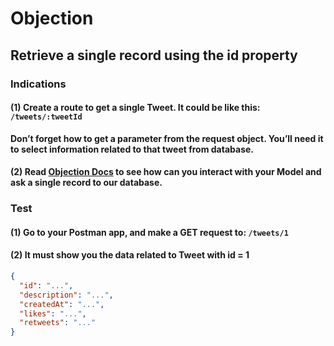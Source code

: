 # Objection

## Retrieve a single record using the id property

### Indications

#### (1) Create a route to get a single Tweet. It could be like this: `/tweets/:tweetId`

**Don’t forget how to get a parameter from the request object. You’ll need it to select information related to that tweet from database.**

#### (2) Read [Objection Docs](https://vincit.github.io/objection.js/) to see how can you interact with your Model and ask a single record to our database.

### Test

#### (1) Go to your Postman app, and make a GET request to: `/tweets/1`

#### (2) It must show you the data related to Tweet with id = 1

```json
{
  "id": "...",
  "description": "...",
  "createdAt": "...",
  "likes": "...",
  "retweets": "..."
}
```

